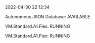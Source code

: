 2022-04-30 22:12:34

Autonomous.JSON.Database: AVAILABLE

VM.Standard.A1.Flex: RUNNING

VM.Standard.A1.Flex: RUNNING